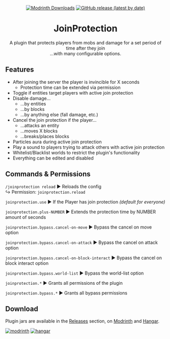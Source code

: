 <div align="center">

[![Modrinth Downloads](https://img.shields.io/modrinth/dt/joinprotection?logo=modrinth&style=for-the-badge)](https://modrinth.com/plugin/joinprotection)
[![GitHub release (latest by date)](https://img.shields.io/github/v/release/rockquiet/joinprotection?style=for-the-badge&logo=github)](https://github.com/rockquiet/JoinProtection/releases)

# JoinProtection

A plugin that protects players from mobs and damage for a set period of time after they join\
...with many configurable options.

</div>

## Features

- After joining the server the player is invincible for X seconds
    - Protection time can be extended via permission
- Toggle if entities target players with active join protection
- Disable damage...
    - ...by entities
    - ...by blocks
    - ...by anything else (fall damage, etc.)
- Cancel the join protection if the player...
    - ...attacks an entity
    - ...moves X blocks
    - ...breaks/places blocks
- Particles aura during active join protection
- Play a sound to players trying to attack others with active join protection
- Whitelist/Blacklist worlds to restrict the plugin's functionality
- Everything can be edited and disabled

## Commands & Permissions

`/joinprotection reload` ▶ Reloads the config\
↪ Permission: `joinprotection.reload`

`joinprotection.use` ▶ If the Player has join protection _(default for everyone)_

`joinprotection.plus-NUMBER` ▶ Extends the protection time by NUMBER amount of seconds

`joinprotection.bypass.cancel-on-move` ▶ Bypass the cancel on move option

`joinprotection.bypass.cancel-on-attack` ▶ Bypass the cancel on attack option

`joinprotection.bypass.cancel-on-block-interact` ▶ Bypass the cancel on block interact option

`joinprotection.bypass.world-list` ▶ Bypass the world-list option

`joinprotection.*` ▶ Grants all permissions of the plugin

`joinprotection.bypass.*` ▶ Grants all bypass permissions

## Download

Plugin jars are available in the [Releases](https://github.com/rockquiet/JoinProtection/releases) section,
on [Modrinth](https://modrinth.com/plugin/joinprotection)
and [Hangar](https://hangar.papermc.io/rockquiet/JoinProtection).

[![modrinth](https://cdn.jsdelivr.net/npm/@intergrav/devins-badges@2/assets/cozy/available/modrinth_64h.png)](https://modrinth.com/plugin/joinprotection)
[![hangar](https://cdn.jsdelivr.net/npm/@intergrav/devins-badges@3/assets/cozy/available/hangar_64h.png)](https://hangar.papermc.io/rockquiet/JoinProtection)